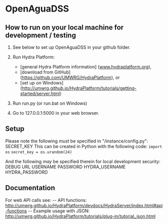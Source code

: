 # OpenAguaDSS

## How to run on your local machine for development / testing

1. See below to set up OpenAguaDSS in your github folder.
2. Run Hydra Platform:
    * [general Hydra Platform information] (www.hydraplatform.org),
    * [download from GitHub] (https://github.com/UMWRG/HydraPlatform), or
    * [set up on Windows] (http://umwrg.github.io/HydraPlatform/tutorials/getting-started/server.html)
    
3. Run run.py (or run.bat on Windows)
4. Go to 127.0.0.1:5000 in your web browser.

## Setup

Please note the following *must* be specified in "/instance/config.py":
SECRET_KEY
This can be created in Python with the following code:
`import os`
`secret_key = os.urandom(24)`

And the following *may* be specified therein for local development security:
DEBUG
URL
USERNAME
PASSWORD
HYDRA_USERNAME
HYDRA_PASSWORD

## Documentation
For web API calls see:
-- API functions: http://umwrg.github.io/HydraPlatform/devdocs/HydraServer/index.html#api-functions
-- Example usage with JSON: http://umwrg.github.io/HydraPlatform/tutorials/plug-in/tutorial_json.html